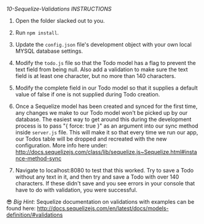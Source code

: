 *10-Sequelize-Validations INSTRUCTIONS*

 1) Open the folder slacked out to you.

 2) Run `npm install`.

 3) Update the `config.json` file's development object with your own local MYSQL database settings.

 4) Modify the `todo.js` file so that the Todo model has a flag to prevent the text field from being null. Also add a validation to make sure the text field is at least one character, but no more than 140 characters.

 5) Modify the complete field in our Todo model so that it supplies a default value of false if one is not supplied during Todo creation.

 6) Once a Sequelize model has been created and synced for the first time, any changes we make to our Todo model won't be picked up by our database. The easiest way to get around this during the development process is to pass "{ force: true }" as an argument into our sync method inside `server.js` file. This will make it so that every time we run our app, our Todos table will be dropped and recreated with the new configuration. More info here under: http://docs.sequelizejs.com/class/lib/sequelize.js~Sequelize.html#instance-method-sync

 7) Navigate to localhost:8080 to test that this worked. Try to save a Todo without any text in it, and then try and save a Todo with over 140 characters. If these didn't save and you see errors in your console that have to do with validation, you were successful.

 :sunglasses: *Big Hint*: Sequelize documentation on validations with examples can be found here: http://docs.sequelizejs.com/en/latest/docs/models-definition/#validations